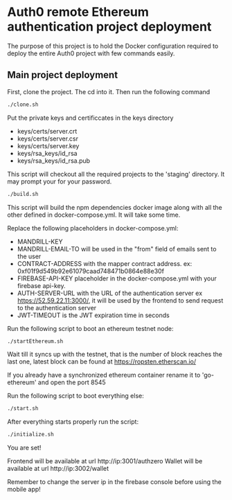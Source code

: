# Auth0 remote Ethereum authentication project deployment

The purpose of this project is to hold the Docker configuration required
to deploy the entire Auth0 project with few commands easily.

## Main project deployment

First, clone the project. The cd into it. Then run the following command

```bash
./clone.sh
```

Put the private keys and certificcates in the keys directory
- keys/certs/server.crt
- keys/certs/server.csr
- keys/certs/server.key
- keys/rsa_keys/id_rsa
- keys/rsa_keys/id_rsa.pub

This script will checkout all the required projects to the 'staging'
directory. It may prompt your for your password.

```bash
./build.sh
```

This script will build the npm dependencies docker image along with all the other defined
in docker-compose.yml. It will take some time.

Replace the following placeholders in docker-compose.yml:

- MANDRILL-KEY
- MANDRILL-EMAIL-TO will be used in the "from" field of emails sent to the user
- CONTRACT-ADDRESS with the mapper contract address. ex: 0xf01f9d549b92e61079caad748471b0864e88e30f
- FIREBASE-API-KEY placeholder in the docker-compose.yml with your firebase api-key.
- AUTH-SERVER-URL with the URL of the authentication server ex  https://52.59.22.11:3000/, it will be used by the frontend
to send request to the authentication server
- JWT-TIMEOUT is the JWT expiration time in seconds

Run the following script to boot an ethereum testnet node:

```bash
./startEthereum.sh
```

Wait till it syncs up with the testnet, that is the number of block reaches the last one, latest block can be found at
https://ropsten.etherscan.io/

If you already have a synchronized ethereum container rename it to 'go-ethereum' and open the port 8545

Run the following script to boot everything else:

```bash
./start.sh
```

After everything starts properly run the script:

```bash
./initialize.sh
```

You are set!

Frontend will be available at url http://ip:3001/authzero
Wallet will be available at url http://ip:3002/wallet

Remember to change the server ip in the firebase console before using the mobile app!

